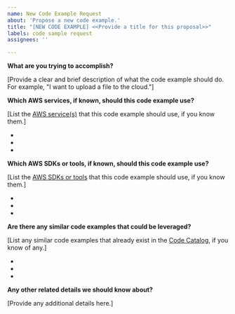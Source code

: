 ```yaml
---
name: New Code Example Request
about: 'Propose a new code example.'
title: "[NEW CODE EXAMPLE] <<Provide a title for this proposal>>"
labels: code sample request
assignees: ''

---
```


**What are you trying to accomplish?**

[Provide a clear and brief description of what the code example should do. For example, "I want to upload a file to the cloud."] 

**Which AWS services, if known, should this code example use?**

[List the [AWS service(s)](https://aws.amazon.com/products/) that this code example should use, if you know them.]

*
*
*

**Which AWS SDKs or tools, if known, should this code example use?**

[List the [AWS SDKs or tools](https://aws.amazon.com/tools/) that this code example should use, if you know them.]

*
*
*

**Are there any similar code examples that could be leveraged?**

[List any similar code examples that already exist in the [Code Catalog](https://docs.aws.amazon.com/code-samples/latest/catalog/welcome.html), if you know of any.]

*
*
*

**Any other related details we should know about?**

[Provide any additional details here.]
